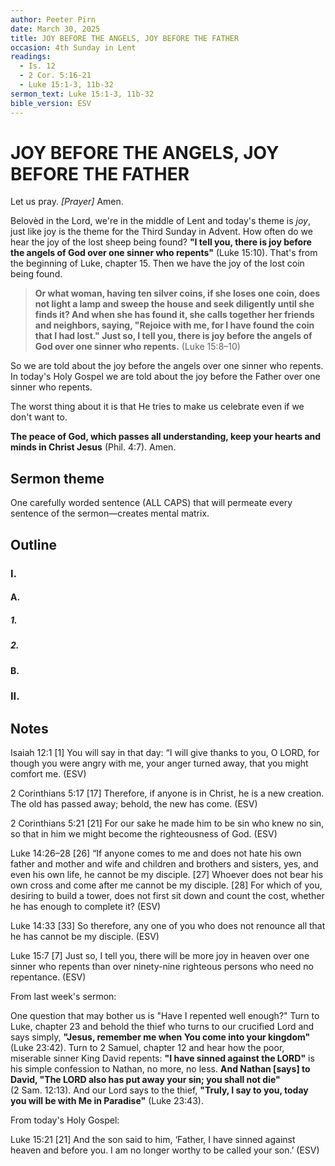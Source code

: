 ```yaml
---
author: Peeter Pirn
date: March 30, 2025
title: JOY BEFORE THE ANGELS, JOY BEFORE THE FATHER
occasion: 4th Sunday in Lent
readings:
  - Is. 12
  - 2 Cor. 5:16-21
  - Luke 15:1-3, 11b-32
sermon_text: Luke 15:1-3, 11b-32
bible_version: ESV
---
```


# JOY BEFORE THE ANGELS, JOY BEFORE THE FATHER

Let us pray. *\[Prayer]*  Amen.

Belovèd in the Lord, we're in the middle of Lent and today's theme is *joy*, just like joy is the theme for the Third Sunday in Advent. How often do we hear the joy of the lost sheep being found? **"I tell you, there is joy before the angels of God over one sinner who repents"**  (Luke 15:10). That's from the beginning of Luke, chapter 15. Then we have the joy of the lost coin being found.
> **Or what woman, having ten silver coins, if she loses one coin, does not light a lamp and sweep the house and seek diligently until she finds it? And when she has found it, she calls together her friends and neighbors, saying, "Rejoice with me, for I have found the coin that I had lost." Just so, I tell you, there is joy before the angels of God over one sinner who repents.**  (Luke 15:8–10)

So we are told about the joy before the angels over one sinner who repents. In today's Holy Gospel we are told about the joy before the Father over one sinner who repents.

The worst thing about it is that He tries to make us celebrate even if we don't want to.


**The peace of God, which passes all understanding, keep your hearts and minds in Christ Jesus** (Phil. 4:7). Amen.

## Sermon theme
One carefully worded sentence (ALL CAPS) that will permeate every sentence of the sermon—creates mental matrix.
## Outline
### I.
#### A.
##### 1.
##### 2.
#### B.
### II.
## Notes
Isaiah 12:1
\[1] You will say in that day:
“I will give thanks to you, O LORD,
for though you were angry with me,
your anger turned away,
that you might comfort me. (ESV)

2 Corinthians 5:17
\[17] Therefore, if anyone is in Christ, he is a new creation. The old has passed away; behold, the new has come. (ESV)

2 Corinthians 5:21
\[21] For our sake he made him to be sin who knew no sin, so that in him we might become the righteousness of God. (ESV)

Luke 14:26–28
\[26] “If anyone comes to me and does not hate his own father and mother and wife and children and brothers and sisters, yes, and even his own life, he cannot be my disciple. \[27] Whoever does not bear his own cross and come after me cannot be my disciple. \[28] For which of you, desiring to build a tower, does not first sit down and count the cost, whether he has enough to complete it? (ESV)

Luke 14:33
\[33] So therefore, any one of you who does not renounce all that he has cannot be my disciple. (ESV)

Luke 15:7
\[7] Just so, I tell you, there will be more joy in heaven over one sinner who repents than over ninety-nine righteous persons who need no repentance. (ESV)

From last week's sermon:

One question that may bother us is "Have I repented well enough?" Turn to Luke, chapter 23 and behold the thief who turns to our crucified Lord and says simply, **"Jesus, remember me when You come into your kingdom"**  (Luke 23:42). Turn to 2 Samuel, chapter 12 and hear how the poor, miserable sinner King David repents: **"I have sinned against the LORD"**  is his simple confession to Nathan, no more, no less. **And Nathan \[says] to David, "The LORD also has put away your sin; you shall not die"**  (2 Sam. 12:13). And our Lord says to the thief, **"Truly, I say to you, today you will be with Me in Paradise"**  (Luke 23:43).

From today's Holy Gospel:

Luke 15:21
\[21] And the son said to him, ‘Father, I have sinned against heaven and before you. I am no longer worthy to be called your son.’ (ESV)